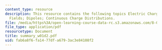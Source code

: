 ```yaml
---
content_type: resource
description: This resource contains the following topics Electric Charge; Electric
  Fields; Dipoles; Continuous Charge Distributions.
file: /media/https%3A/open-learning-course-data-rc.s3.amazonaws.com/8-02-physics-ii-electricity-and-magnetism-spring-2007/fab6a8f6fa1477dfa6793ac3e84108f2_summary_w01d2.pdf
file_type: application/pdf
resourcetype: Document
title: summary_w01d2.pdf
uid: fab6a8f6-fa14-77df-a679-3ac3e84108f2
---
```


